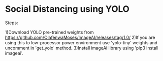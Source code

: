 # Social Distancing using YOLO
Steps:

1)Download YOLO pre-trained weights from https://github.com/OlafenwaMoses/ImageAI/releases/tag/1.0/
2)If you are using this to low-processor power environment use 'yolo-tiny' weights and uncomment in 'get_yolo' method.
3)Install imageAi library using 'pip3 install imageai'.
